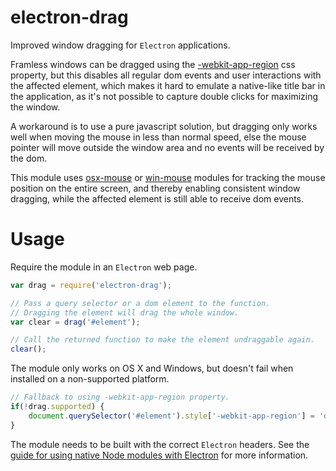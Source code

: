 # electron-drag

Improved window dragging for `Electron` applications.

Framless windows can be dragged using the [-webkit-app-region][region] css property, but this disables all regular dom events and user interactions with the affected element, which makes it hard to emulate a native-like title bar in the application, as it's not possible to capture double clicks for maximizing the window.

A workaround is to use a pure javascript solution, but dragging only works well when moving the mouse in less than normal speed, else the mouse pointer will move outside the window area and no events will be received by the dom.

This module uses [osx-mouse][osx] or [win-mouse][win] modules for tracking the mouse position on the entire screen, and thereby enabling consistent window dragging, while the affected element is still able to receive dom events.

# Usage

Require the module in an `Electron` web page.

```javascript
var drag = require('electron-drag');

// Pass a query selector or a dom element to the function.
// Dragging the element will drag the whole window.
var clear = drag('#element');

// Call the returned function to make the element undraggable again.
clear();
```

The module only works on OS X and Windows, but doesn't fail when installed on a non-supported platform.

```javascript
// Fallback to using -webkit-app-region property.
if(!drag.supported) {
	document.querySelector('#element').style['-webkit-app-region'] = 'drag';
}
```

The module needs to be built with the correct `Electron` headers. See the [guide for using native Node modules with Electron][native] for more information.

[region]: https://github.com/atom/electron/blob/master/docs/api/frameless-window.md#draggable-region
[osx]: https://github.com/kapetan/osx-mouse
[win]: https://github.com/kapetan/win-mouse
[native]: https://github.com/atom/electron/blob/master/docs/tutorial/using-native-node-modules.md
